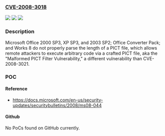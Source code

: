 ### [CVE-2008-3018](https://cve.mitre.org/cgi-bin/cvename.cgi?name=CVE-2008-3018)
![](https://img.shields.io/static/v1?label=Product&message=n%2Fa&color=blue)
![](https://img.shields.io/static/v1?label=Version&message=n%2Fa&color=blue)
![](https://img.shields.io/static/v1?label=Vulnerability&message=n%2Fa&color=brighgreen)

### Description

Microsoft Office 2000 SP3, XP SP3, and 2003 SP2; Office Converter Pack; and Works 8 do not properly parse the length of a PICT file, which allows remote attackers to execute arbitrary code via a crafted PICT file, aka the "Malformed PICT Filter Vulnerability," a different vulnerability than CVE-2008-3021.

### POC

#### Reference
- https://docs.microsoft.com/en-us/security-updates/securitybulletins/2008/ms08-044

#### Github
No PoCs found on GitHub currently.

